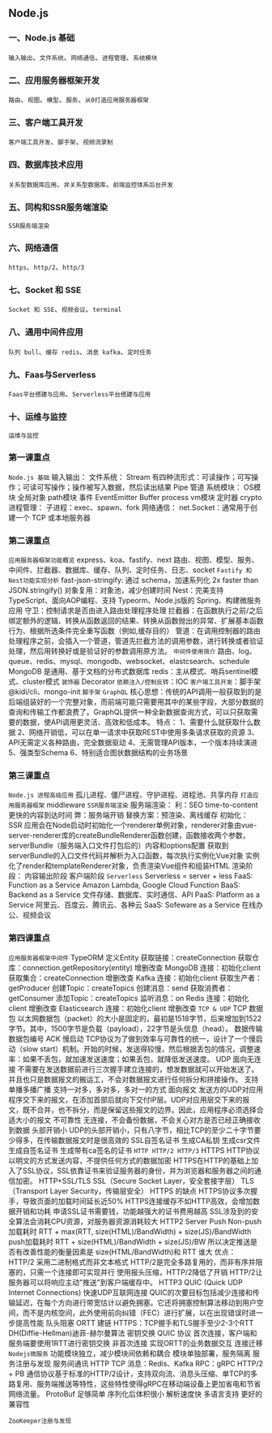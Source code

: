 ## Node.js

### 一、Node.js 基础
`输入输出`、`文件系统`、`网络通信`、`进程管理`、`系统模块`

### 二、应用服务器框架开发
`路由`、`视图`、`模型`、`服务`、`从0打造应用服务器框架`

### 三、客户端工具开发
`客户端工具开发`、`脚手架`、`视频流录制`

### 四、数据库技术应用
`关系型数据库应用`、`非关系型数据库`、`前端监控体系后台开发`

### 五、同构和SSR服务端渲染
`SSR服务端渲染`

### 六、网络通信
`https`、`http/2`、`http/3`

### 七、Socket 和 SSE
`Socket 和 SSE`、`视频会议`、`terminal`

### 八、通用中间件应用
`队列 bull`、`缓存 redis`、`消息 kafka`、`定时任务`

### 九、Faas与Serverless
`Faas平台搭建与应用`、`Serverless平台搭建与应用`

### 十、运维与监控
`运维与监控`

### 第一课重点
`Node.js 基础`
  输入输出：
  文件系统：
    Stream 有四种流形式：可读操作；可写操作；可读可写操作；操作被写入数据，然后读出结果
    Pipe 管道
  系统模块：
    OS模块
    全局对象
    path模块
    事件 EventEmitter
    Buffer
    process
    vm模块
    定时器
    crypto
  进程管理：
    子进程：exec、spawn、fork
  网络通信：
    net.Socket：通常用于创建一个 TCP 或本地服务器

### 第二课重点
  `应用服务器框架功能概览`
    express、koa、fastify、next
    路由、视图、模型、服务、中间件、拦截器、数据库、缓存、队列、定时任务、日志、socket
  `Fastify 和 Nest功能实现分析`
    fast-json-stringify: 通过 schema，加速系列化 2x faster than JSON.stringify()
    对象复用：对象池，减少创建时间
    Nest：完美支持 TypeScript、面向AOP编程、支持 Typeorm、Node.js版的 Spring、构建微服务应用
    守卫：控制请求是否由进入路由处理程序处理
    拦截器：在函数执行之前/之后绑定额外的逻辑、转换从函数返回的结果、转换从函数抛出的异常、扩展基本函数行为、根据所选条件完全重写函数（例如,缓存目的）
    管道：在调用控制器的路由处理程序之前，会插入一个管道，管道先拦截方法的调用参数，进行转换或者验证处理，然后用转换好或是验证好的参数调用原方法。
  `中间件使用简介`
    路由、log、queue、redis、mysql、mongodb、websocket、elastcsearch、schedule
    MongoDB 是通用、基于文档的分布式数据库
    redis：主从模式、哨兵sentinel模式、cluster模式
  `装饰器`
    Decorator
  `依赖注入/控制反转`：IOC
  `客户端工具开发`：脚手架@kidi/cli、mongo-init
  `脚手架`
  `GraphQL`
    核心思想：传统的API调用一般获取到的是后端组装好的一个完整对象，而前端可能只需要用其中的某些字段，大部分数据的查询和传输工作都浪费了。GraphQL提供一种全新数据查询方式，可以只获取需要的数据，使API调用更灵活、高效和低成本。
    特点：
      1、需要什么就获取什么数据
      2、网络开销低，可以在单一请求中获取REST中使用多条请求获取的资源
      3、API无需定义各种路由，完全数据驱动
      4、无需管理API版本，一个版本持续演进
      5、强类型Schema
      6、特别适合图状数据结构的业务场景

### 第三课重点
  `Node.js 进程高级应用`
    孤儿进程、僵尸进程、守护进程、进程池、共享内存
  `打造应用服务器框架`
    middleware
  `SSR服务端渲染`
    服务端渲染：
      利：SEO time-to-content 更快的内容到达时间
      弊：服务端开销
      替换方案：预渲染、离线缓存
    初始化：
      SSR 应用会在Node启动时初始化一个renderer单例对象，renderer对象由vue-server-renderer库的createBundleRenderer函数创建，函数接收两个参数，serverBundle（服务端入口文件打包后的）内容和options配置
      获取到serverBundle的入口文件代码并解析为入口函数，每次执行实例化Vue对象
      实例化了render和templateRenderer对象，负责渲染Vue组件和组装HTML
    渲染阶段：
    内容输出阶段
    客户端阶段
  `Serverless`
    Serverless = server + less
    FaaS: Function as a Service Amazon Lambda, Google Cloud Function
    BaaS: Backend as a Service  文件存储、数据库、实时通信、API
    PaaS: Platform as a Service 阿里云、百度云、腾讯云、各种云
    SaaS: Sofeware as a Service 在线办公、视频会议
  
### 第四课重点
  `应用服务器框架中间件`
    TypeORM
      定义Entity
      获取链接：createConnection
      获取仓库：connection.getRepository(entity)
      增删改查
    MongoDB
      连接：初始化client
      获取集合：createConnection
      增删改查
    Kafka
      连接：初始化client
      获取生产者：getProducer
      创建Topic：createTopics
      创建消息：send
      获取消费者：getConsumer
      添加Topic：createTopics
      监听消息：on
    Redis
      连接：初始化client
      增删改查
    Elasticsearch
      连接：初始化client
      增删改查
  `TCP & UDP`
    TCP
      数据包
        以太网数据包（packet）的大小是固定的，最初是1518字节，后来增加到1522字节。其中，1500字节是负载（payload），22字节是头信息（head）。
      数据传输
        数据包编号
        ACK
        慢启动
        TCP协议为了做到效率与可靠性的统一，设计了一个慢启动（slow start）机制。开始的时候，发送得较慢，然后根据丢包的情况，调整速率：如果不丢包，就加速发送速度；如果丢包，就降低发送速度。
    UDP
      面向无连接
        不需要在发送数据前进行三次握手建立连接的，想发数据就可以开始发送了。并且也只是数据报文的搬运工，不会对数据报文进行任何拆分和拼接操作。
      支持单播多播广播
        支持一对多，多对多，多对一的方式
      面向报文
        发送方的UDP对应用程序交下来的报文，在添加首部后就向下交付IP层。UDP对应用层交下来的报文，既不合并，也不拆分，而是保留这些报文的边界。因此，应用程序必须选择合适大小的报文
      不可靠性
        无连接，不会备份数据，不会关心对方是否已经正确接收到数据
      头部开销小
        UDP的头部开销小，只有八字节，相比TCP的至少二十字节要少得多，在传输数据报文时是很高效的
    SSL自签名证书
      生成CA私钥
      生成csr文件
      生成自签名证书
      生成带有ca签名的证书
  `HTTP HTTP/2 HTTP/3`
    HTTPS
      HTTP协议以明文的方式发送内容，不提供任何方式的数据加密
      HTTPS在HTTP的基础上加入了SSL协议，SSL依靠证书来验证服务器的身份，并为浏览器和服务器之间的通信加密。
      HTTP+SSL/TLS
      SSL（Secure Socket Layer，安全套接字层）
      TLS（Transport Layer Security，传输层安全）
      HTTPS 的缺点
        HTTPS协议多次握手，导致页面的加载时间延长近50%
        HTTPS连接缓存不如HTTP高效，会增加数据开销和功耗
        申请SSL证书需要钱，功能越强大的证书费用越高
        SSL涉及到的安全算法会消耗CPU资源，对服务器资源消耗较大
    HTTP2
      Server Push
        Non-push加载耗时
        RTT + max(RTT, size(HTML)/BandWidth) + size(JS)/BandWidth
        push加载耗时
        RTT + size(HTML)/BandWidth + size(JS)/BW
        所以决定推送是否有改善性能的衡量因素是 size(HTML/BandWidth)和 RTT 谁大
      优点：
        HTTP/2 采用二进制格式而非文本格式
        HTTP/2是完全多路复用的，而非有序并阻塞的，只需一个连接即可实现并行
        使用报头压缩，HTTP/2降低了开销
        HTTP/2让服务器可以将响应主动"推送"到客户端缓存中。
    HTTP3
      QUIC (Quick UDP Internet Connections) 快速UDP互联网连接
      QUIC的次要目标包括减少连接和传输延迟，在每个方向进行带宽估计以避免拥塞。它还将拥塞控制算法移动到用户空间，而不是内核空间，此外使用前向纠错（FEC）进行扩展，以在出现错误时进一步提高性能
      队头阻塞
      ORTT 建链
        HTTPS：TCP握手和TLS握手至少2-3个RTT
        DH(Diffie-Hellman)迪菲-赫尔曼算法 密钥交换
      QUIC 协议
        首次连接，客户端和服务端要使用1RTT进行密钥交换
      非首次连接
        实现ORTT的业务数据交互
      连接迁移
  `Nodejs微服务`
    功能模块独立，减少模块间依赖和耦合
    模块单独部署，服务隔离
    服务注册与发现
    服务间通讯
      HTTP
      TCP
      消息：Redis、Kafka
      RPC：gRPC
        HTTP/2 + PB
        通信协议基于标准的HTTP/2设计，支持双向流、消息头压缩、单TCP的多路复用、服务端推送等特性，这些特性使得gRPC在移动端设备上更加省电和节省网络流量。
      ProtoBuf
        足够简单
        序列化后体积很小
        解析速度快
        多语言支持
        更好的兼容性

    ZooKeeper注册与发现
